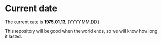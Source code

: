# Current date

The current date is **1975.01.13.** (YYYY.MM.DD.)

This repository will be good when the world ends, so we will know how long it lasted.